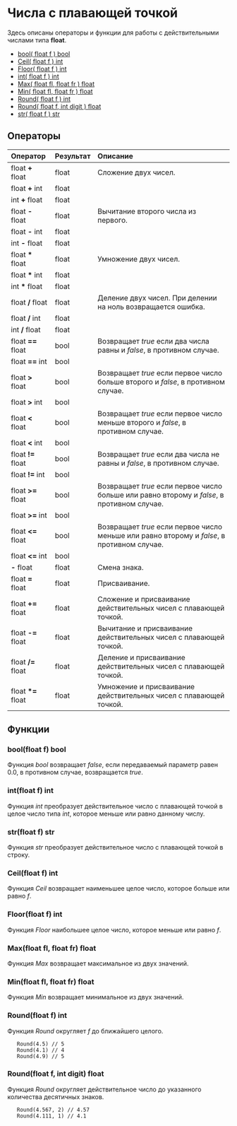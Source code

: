 

# Числа с плавающей точкой

Здесь описаны операторы и функции для работы с действительными числами типа **float**.

* [bool\( float f \) bool](float.md#boolfloat-f-bool)
* [Ceil\( float f \) int](float.md#ceilfloat-f-int)
* [Floor\( float f \) int](float.md#floorfloat-f-int)
* [int\( float f \) int](float.md#intfloat-f-int)
* [Max\( float fl, float fr \) float](float.md#maxfloat-fl-float-fr-float)
* [Min\( float fl, float fr \) float](float.md#minfloat-fl-float-fr-float)
* [Round\( float f \) int](float.md#roundfloat-f-int)
* [Round\( float f, int digit \) float](float.md#roundfloat-f-int-digit-float)
* [str\( float f \) str](float.md#strfloat-f-str)

## Операторы

| Оператор | Результат | Описание |
| :--- | :--- | :--- |
| float **+** float | float | Сложение двух чисел. |
| float **+** int | float |  |
| int **+** float | float |  |
| float **-** float | float | Вычитание второго числа из первого. |
| float **-** int | float |  |
| int **-** float | float |  |
| float **\*** float | float | Умножение двух чисел. |
| float **\*** int | float |  |
| int **\*** float | float |  |
| float **/** float | float | Деление двух чисел. При делении на ноль возвращается ошибка. |
| float **/** int | float |  |
| int **/** float | float |  |
| float **==** float | bool | Возвращает _true_ если два числа равны и _false_, в противном случае. |
| float **==** int | bool |  |
| float **&gt;** float | bool | Возвращает _true_ если первое число больше второго и _false_, в противном случае. |
| float **&gt;** int | bool |  |
| float **&lt;** float | bool | Возвращает _true_ если первое число меньше второго и _false_, в противном случае. |
| float **&lt;** int | bool |  |
| float **!=** float | bool | Возвращает _true_ если два числа не равны и _false_, в противном случае. |
| float **!=** int | bool |  |
| float **&gt;=** float | bool | Возвращает _true_ если первое число больше или равно второму и _false_, в противном случае. |
| float **&gt;=** int | bool |  |
| float **&lt;=** float | bool | Возвращает _true_ если первое число меньше или равно второму и _false_, в противном случае. |
| float **&lt;=** int | bool |  |
| **-** float | float | Смена знака. |
| float **=** float | float | Присваивание. |
| float **+=** float | float | Сложение и присваивание действительных чисел с плавающей точкой. |
| float **-=** float | float | Вычитание и присваивание действительных чисел с плавающей точкой. |
| float **/=** float | float | Деление и присваивание действительных чисел с плавающей точкой. |
| float **\*=** float | float | Умножение и присваивание действительных чисел с плавающей точкой. |

## Функции

### bool\(float f\) bool

Функция _bool_ возвращает _false_, если передаваемый параметр равен 0.0, в противном случае, возвращается _true_.

### int\(float f\) int

Функция _int_ преобразует действительное число с плавающей точкой в целое число типа _int_, которое меньше или равно данному числу.

### str\(float f\) str

Функция _str_ преобразует действительное число с плавающей точкой в строку.

### Ceil\(float f\) int

Функция _Ceil_ возвращает наименьшее целое число, которое больше или равно _f_.

### Floor\(float f\) int

Функция _Floor_ наибольшее целое число, которое меньше или равно _f_.

### Max\(float fl, float fr\) float

Функция _Max_ возвращает максимальное из двух значений.

### Min\(float fl, float fr\) float

Функция _Min_ возвращает минимальное из двух значений.

### Round\(float f\) int

Функция _Round_ округляет _f_ до ближайшего целого.

```text
   Round(4.5) // 5
   Round(4.1) // 4
   Round(4.9) // 5
```

### Round\(float f, int digit\) float

Функция _Round_ округляет действительное число до указанного количества десятичных знаков.

```text
   Round(4.567, 2) // 4.57
   Round(4.111, 1) // 4.1
```

